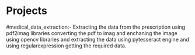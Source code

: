 # Projects

#medical_data_extraction:-
Extracting the data from the prescription using pdf2imag libraries converting the pdf to imag and enchaning the image using opencv libraries and extracting the data using pytesseract engine and using regularexpression getting the required data. 
